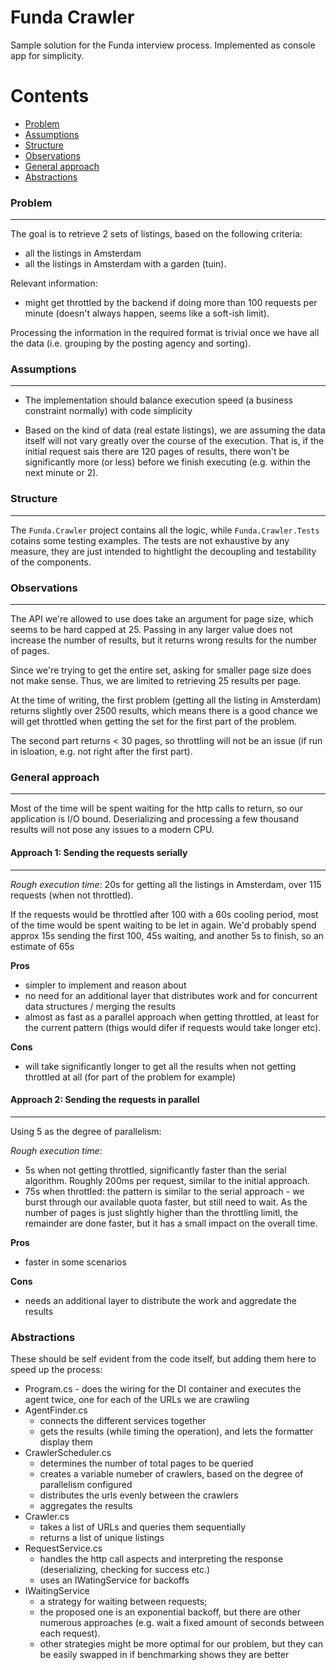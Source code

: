 # Funda Crawler

Sample solution for the Funda interview process. Implemented as console app for simplicity.

Contents
========

 * [Problem](#problem)
 * [Assumptions](#assumptions)
 * [Structure](#structure)
 * [Observations](#observations)
 * [General approach](#general-approach)
 * [Abstractions](#abstractions)

### Problem
---

The goal is to retrieve 2 sets of listings, based on the following criteria:
- all the listings in Amsterdam
- all the listings in Amsterdam with a garden (tuin).

Relevant information:
- might get throttled by the backend if doing more than 100 requests per minute (doesn't always happen, seems like a soft-ish limit).

Processing the information in the required format is trivial once we have all the data (i.e. grouping by the posting agency and sorting).


### Assumptions
---

- The implementation should balance execution speed (a business constraint normally) with code simplicity

- Based on the kind of data (real estate listings), we are assuming the data itself will not vary greatly over the course of the execution. That is, if the initial request sais there are 120 pages of results, there won't be significantly more (or less) before we finish executing (e.g. within the next minute or 2). 


### Structure
---

The `Funda.Crawler` project contains all the logic, while `Funda.Crawler.Tests` cotains some testing examples. The tests are not exhaustive by any measure, they are just intended to hightlight the decoupling and testability of the components.


### Observations
---

The API we're allowed to use does take an argument for page size, which seems to be hard capped at 25. Passing in any larger value does not increase the number of results, but it returns wrong results for the number of pages. 

Since we're trying to get the entire set, asking for smaller page size does not make sense. Thus, we are limited to retrieving 25 results per page. 

At the time of writing, the first problem (getting all the listing in Amsterdam) returns slightly over 2500 results, which means there is a good chance we will get throttled when getting the set for the first part of the problem. 

The second part returns < 30 pages, so throttling will not be an issue (if run in isloation, e.g. not right after the first part). 

### General approach
---

Most of the time will be spent waiting for the http calls to return, so our application is I/O bound. Deserializing and processing a few thousand results will not pose any issues to a modern CPU. 

#### Approach 1: Sending the requests serially
---

*Rough execution time*: 20s for getting all the listings in Amsterdam, over 115 requests (when not throttled).

If the requests would be throttled after 100 with a 60s cooling period, most of the time would be spent waiting to be let in again. We'd probably spend approx 15s sending the first 100, 45s waiting, and another 5s to finish, so an estimate of 65s

**Pros**

- simpler to implement and reason about
- no need for an additional layer that distributes work and  for concurrent data structures / merging the results
- almost as fast as a parallel approach when getting throttled, at least for the current pattern (thigs would difer if requests would take longer etc).


**Cons**

- will take significantly longer to get all the results when not getting throttled at all (for part of the problem for example)


#### Approach 2: Sending the requests in parallel
---

Using 5 as the degree of parallelism:

*Rough execution time*: 
- 5s when not getting throttled, significantly faster than the serial algorithm. Roughly 200ms per request, similar to the initial approach.
- 75s when throttled: the pattern is similar to the serial approach - we burst through our available quota faster, but still need to wait. As the number of pages is just slightly higher than the throttling limitl, the remainder are done faster, but it has a small impact on the overall time.

**Pros**

- faster in some scenarios

**Cons**

- needs an additional layer to distribute the work and aggredate the results


### Abstractions

These should be self evident from the code itself, but adding them here to speed up the process:

- Program.cs - does the wiring for the DI container and executes the agent twice, one for each of the URLs we are crawling
- AgentFinder.cs
	- connects the different services together
	- gets the results (while timing the operation), and lets the formatter display them
- CrawlerScheduler.cs
	- determines the number of total pages to be queried
	- creates a variable numeber of crawlers, based on the degree of parallelism configured
	- distributes the urls evenly between the crawlers
	- aggregates the results
- Crawler.cs
	- takes a list of URLs and queries them sequentially
	- returns a list of unique listings
- RequestService.cs
	- handles the http call aspects and interpreting the response (deserializing, checking for success etc.)
	- uses an IWatingService for backoffs
- IWaitingService
	- a strategy for waiting between requests;
	- the proposed one is an exponential backoff, but there are other numerous approaches (e.g. wait a fixed amount of seconds between each request).
	- other strategies might be more optimal for our problem, but they can be easily swapped in if benchmarking shows they are better
